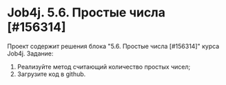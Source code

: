 # Job4j. 5.6. Простые числа [#156314]
Проект содержит решения блока "5.6. Простые числа [#156314]" курса Job4j.
Задание:
1. Реализуйте метод считающий количество простых чисел;
2. Загрузите код в github.